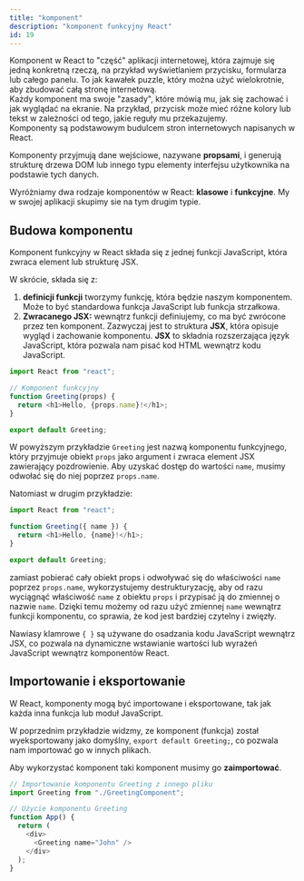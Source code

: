 ```yaml
---
title: "komponent"
description: "komponent funkcyjny React"
id: 19
---
```


Komponent w React to "część" aplikacji internetowej, która zajmuje się jedną konkretną rzeczą, na przykład wyświetlaniem przycisku, formularza lub całego panelu. To jak kawałek puzzle, który można użyć wielokrotnie, aby zbudować całą stronę internetową.\
Każdy komponent ma swoje "zasady", które mówią mu, jak się zachować i jak wyglądać na ekranie. Na przykład, przycisk może mieć różne kolory lub tekst w zależności od tego, jakie reguły mu przekazujemy.\
Komponenty są podstawowym budulcem stron internetowych napisanych w React.

Komponenty przyjmują dane wejściowe, nazywane **propsami**, i generują strukturę drzewa DOM lub innego typu elementy interfejsu użytkownika na podstawie tych danych.

Wyróżniamy dwa rodzaje komponentów w React: **klasowe** i **funkcyjne**.
My w swojej aplikacji skupimy sie na tym drugim typie.

## Budowa komponentu

Komponent funkcyjny w React składa się z jednej funkcji JavaScript, która zwraca element lub strukturę JSX.

W skrócie, składa się z:

1. **definicji funkcji** tworzymy funkcję, która będzie naszym komponentem. Może to być standardowa funkcja JavaScript lub funkcja strzałkowa.
2. **Zwracanego JSX:** wewnątrz funkcji definiujemy, co ma być zwrócone przez ten komponent. Zazwyczaj jest to struktura **JSX**, która opisuje wygląd i zachowanie komponentu. **JSX** to składnia rozszerzająca język JavaScript, która pozwala nam pisać kod HTML wewnątrz kodu JavaScript.

```js
import React from "react";

// Komponent funkcyjny
function Greeting(props) {
  return <h1>Hello, {props.name}!</h1>;
}

export default Greeting;
```

W powyższym przykładzie `Greeting` jest nazwą komponentu funkcyjnego, który przyjmuje obiekt `props` jako argument i zwraca element JSX zawierający pozdrowienie. Aby uzyskać dostęp do wartości `name`, musimy odwołać się do niej poprzez `props.name`.

Natomiast w drugim przykładzie:

```js
import React from "react";

function Greeting({ name }) {
  return <h1>Hello, {name}!</h1>;
}

export default Greeting;
```

zamiast pobierać cały obiekt props i odwoływać się do właściwości `name` poprzez `props.name`, wykorzystujemy destrukturyzację, aby od razu wyciągnąć właściwość `name` z obiektu `props` i przypisać ją do zmiennej o nazwie `name`. Dzięki temu możemy od razu użyć zmiennej `name` wewnątrz funkcji komponentu, co sprawia, że kod jest bardziej czytelny i zwięzły.

Nawiasy klamrowe `{ }` są używane do osadzania kodu JavaScript wewnątrz JSX, co pozwala na dynamiczne wstawianie wartości lub wyrażeń JavaScript wewnątrz komponentów React.

## Importowanie i eksportowanie

W React, komponenty mogą być importowane i eksportowane, tak jak każda inna funkcja lub moduł JavaScript.

W poprzednim przykładzie widzmy, ze komponent (funkcja) został wyeksportowany jako domyślny, `export default Greeting;`, co pozwala nam importować go w innych plikach.

Aby wykorzystać komponent taki komponent musimy go **zaimportować**.

```js
// Importowanie komponentu Greeting z innego pliku
import Greeting from "./GreetingComponent";

// Użycie komponentu Greeting
function App() {
  return (
    <div>
      <Greeting name="John" />
    </div>
  );
}
```
